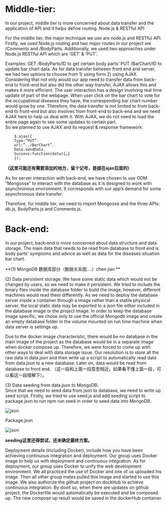 # Middle-tier:

In our project, middle tier is more concerned about data transfer and the application of API and it helps define routing. 
Node.js & RESTful API

For the middle tier, the major technique we use are node.js and RESTful API. 
Firstly, we used Node.js routing and two major routes in our project are /Comments and /BodyParts. 
Additionally, we used two approaches under Node.js RESTful API which are ‘GET’ & ‘PUT’. 

Examples: 
GET /BodyParts/ID to get certain body parts’ 
PUT /BarChart/ID to update bar chart data. 
As for data transfer between front end and server, we had two options to choose from 1) using form 2) using AJAX. Considering that not only would our app need to transfer data from back-end to front-end but also did the other way transfer, AJAX allows this and makes it more efficient. The user interaction has a design involving real time update of part of the webpage. When user click on the bar chart to vote for the occupational diseases they have, the corresponding bar chart number would grow by one. Therefore, the data transfer is not limited to from back-end to front-end but also involves from front-end to back-end and we need AJAX here to help us deal with it. With AJAX, we do not need to load the entire page again to see some updates to certain part.  
So we planned to use AJAX and its request & response framework: 

        $.ajax({
        Type:”PUT”.
        url:”../BarChart”.
        Data.sendData.
        Success:function(data){…}
        });


**（这里可能还有需要添加的地方，留个记号，是接在ajax后面的）**

As for server interaction with back-end, we have chosen to use ODM “Mongoose” to interact with the database as it is designed to work with asynchronous environment. It corresponds with our app’s demand for some asynchronous data transfer. 
 
Therefore, for middle tier, we need to import Mongoose and the three APIs: db.js, BodyParts.js and Comments.js. 




# Back-end:

In our project, back-end is more concerned about data structure and data storage. The main data that needs to be read from database to front end is body parts’ symptoms and advice as well as data for the diseases situation bar chart. 

**(1)	MongoDB 数据库部分（数据关系图….）chen jian    **

(2)	Data persistent storage: 
We have some static data which would not be changed by users, so we need to make it persistent. We tried to include the binary files inside  the database folder to build the image, however, different machines would read them differently. As we need to deploy the database  server inside a container through a image rather than a stable physical server,  the local static data may be exported to a json file either included in the database image or the project image. In order to keep the database image specific,  we chose only to use the official Mongodb image and create an empty database folder in the volume mounted on run time machine when data server is settings up.  

Due to the docker image characteristic, there would be no database in the main image of the project as the database would be in a separate image when docker compose up. Therefore, we were forced to come up with other ways to deal with data storage issue. Our resolution is to store all the raw data in data.json and then write up a script to automatically read data from data.json to a new database. Later on, data would be read from database to front end.  （这一段和上面一段意思相近，如果看不懂上面一段，可以看这一段理解下）。

(3)	Data seeding from data.json to MongoDB:  
Since that we need to seed data from json to database, we need to write up seed script. 
Firstly, we tried to use seed.js and add seeding script to package.json to run npm run seed in order to seed data into MongoDB. 
 
![json](https://i.imgur.com/mMiSV3u.pngstyle=centerme)

Package.json
 
![json](https://i.imgur.com/TQvErLt.pngstyle=centerme)

**seeding这里还得尝试，还未确定最终方案。**



Deployment details (including Docker), include how you have been achieving continuous integration and deployment.
Our group uses Docker image to help us with deployment and continuous integration. As for deployment, our group uses Docker to unify the web development environment. We all practiced the use of Docker and one of us uploaded his image. Then all other group mates pulled this image and started to use this image.
We also authorize the github project on dockHub to achieve continuous integration. By doint so, when there are updates on github project, the Dockerfile would automatically be executed and be composed up. The new compose up result would be saved in the dockerHub container. 

